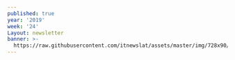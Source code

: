 ```yaml
---
published: true
year: '2019'
week: '24'
Layout: newsletter
banner: >-
  https://raw.githubusercontent.com/itnewslat/assets/master/img/728x90/Banner-Resumen.jpg
---
```


